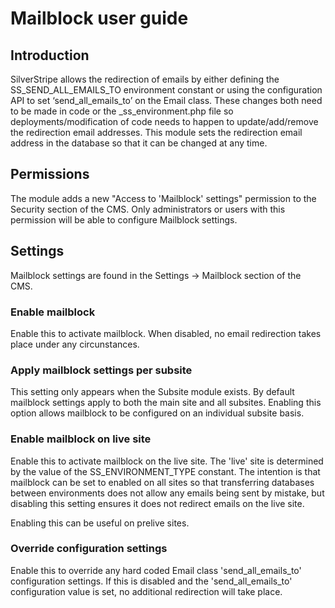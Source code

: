 # Mailblock user guide

## Introduction
SilverStripe allows the redirection of emails by either defining the SS_SEND_ALL_EMAILS_TO environment constant or using the configuration API to set ‘send_all_emails_to’ on the Email class. These changes both need to be made in code or the _ss_environment.php file so deployments/modification of code needs to happen to update/add/remove the redirection email addresses. This module sets the redirection email address in the database so that it can be changed at any time.

## Permissions
The module adds a new "Access to 'Mailblock' settings" permission to the Security section of the CMS. Only administrators or users with this permission will be able to configure Mailblock settings.

## Settings
Mailblock settings are found in the Settings -> Mailblock section of the CMS.

### Enable mailblock
Enable this to activate mailblock. When disabled, no email redirection takes place under any circunstances.

### Apply mailblock settings per subsite
This setting only appears when the Subsite module exists. By default mailblock settings apply to both the main site and all subsites. Enabling this option allows mailblock to be configured on an individual subsite basis.

### Enable mailblock on live site
Enable this to activate mailblock on the live site. The 'live' site is determined by the value of the SS_ENVIRONMENT_TYPE constant. The intention is that mailblock can be set to enabled on all sites so that transferring databases between environments does not allow any emails being sent by mistake, but disabling this setting ensures it does not redirect emails on the live site.

Enabling this can be useful on prelive sites.

### Override configuration settings
Enable this to override any hard coded Email class 'send_all_emails_to' configuration settings. If this is disabled and the 'send_all_emails_to' configuration value is set, no additional redirection will take place.
